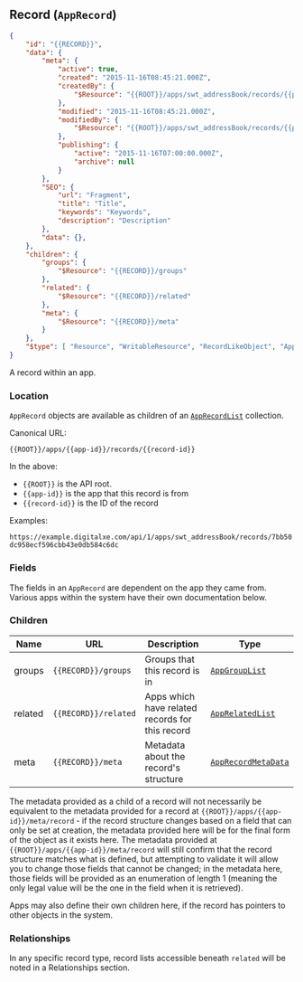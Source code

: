 ## Record (``AppRecord``)

```json
{
	"id": "{{RECORD}}",
	"data": {
		"meta": {
			"active": true,
			"created": "2015-11-16T08:45:21.000Z",
			"createdBy": {
				"$Resource": "{{ROOT}}/apps/swt_addressBook/records/{{person-id}}"
			},
			"modified": "2015-11-16T08:45:21.000Z",
			"modifiedBy": {
				"$Resource": "{{ROOT}}/apps/swt_addressBook/records/{{person-id}}"
			},
			"publishing": {
				"active": "2015-11-16T07:00:00.000Z",
				"archive": null
			}
		},
		"SEO": {
			"url": "Fragment",
			"title": "Title",
			"keywords": "Keywords",
			"description": "Description"
		},
		"data": {},
	},
	"children": {
		"groups": {
			"$Resource": "{{RECORD}}/groups"
		},
		"related": {
			"$Resource": "{{RECORD}}/related"
		},
		"meta": {
			"$Resource": "{{RECORD}}/meta"
		}
	},
	"$type": [ "Resource", "WritableResource", "RecordLikeObject", "AppRecord" ]
}
```

A record within an app.

### Location

``AppRecord`` objects are available as children of an [``AppRecordList``](#collection-types) collection.

Canonical URL:

``{{ROOT}}/apps/{{app-id}}/records/{{record-id}}``

In the above:

* ``{{ROOT}}`` is the API root.
* ``{{app-id}}`` is the app that this record is from
* ``{{record-id}}`` is the ID of the record

Examples:

``https://example.digitalxe.com/api/1/apps/swt_addressBook/records/7bb50dc958ecf596cbb43e0db584c6dc``

### Fields

The fields in an ``AppRecord`` are dependent on the app they came from. Various apps within the system have their own documentation below.

### Children

Name | URL | Description | Type
---- | ------------- | ----------- | ----
groups | ``{{RECORD}}/groups`` | Groups that this record is in | [``AppGroupList``](#collection-types)
related | ``{{RECORD}}/related`` | Apps which have related records for this record | [``AppRelatedList``](#collection-types)
meta | ``{{RECORD}}/meta`` | Metadata about the record's structure | [``AppRecordMetaData``](#app-record-meta-data-apprecordmetadata)

The metadata provided as a child of a record will not necessarily be equivalent to the metadata provided for a record at ``{{ROOT}}/apps/{{app-id}}/meta/record`` - 
if the record structure changes based on a field that can only be set at creation, the metadata provided here will be for the final form of the object as it exists here. 
The metadata provided at ``{{ROOT}}/apps/{{app-id}}/meta/record`` will still confirm that the record structure matches what is defined, but attempting to validate it 
will allow you to change those fields that cannot be changed; in the metadata here, those fields will be provided as an enumeration of length 1 (meaning the only legal 
value will be the one in the field when it is retrieved).

<span class='info'>Apps may also define their own children here, if the record has pointers to other objects in the system.</span>

### Relationships

In any specific record type, record lists accessible beneath ``related`` will be noted in a Relationships section.

